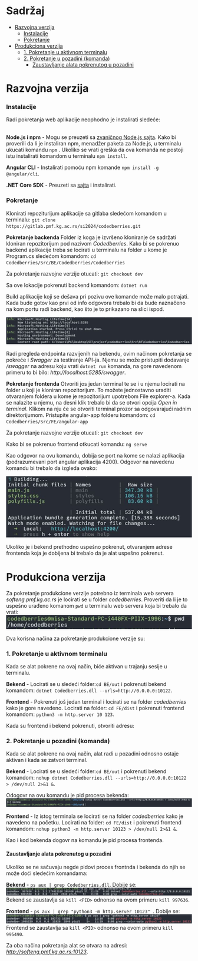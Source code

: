 <h1>Sadržaj</h1>


- [Razvojna verzija](#razvojna-verzija)
    - [Instalacije](#instalacije)
    - [Pokretanje](#pokretanje)
- [Produkciona verzija](#produkciona-verzija)
    - [1. Pokretanje u aktivnom terminalu](#1-pokretanje-u-aktivnom-terminalu)
    - [2. Pokretanje u pozadini (komanda)](#2-pokretanje-u-pozadini-komanda)
      - [Zaustavljanje alata pokrenutog u pozadini](#zaustavljanje-alata-pokrenutog-u-pozadini)



# Razvojna verzija

### Instalacije
Radi pokretanja web aplikacije neophodno je instalirati sledeće:<br> <br> 

**Node.js i npm** - Mogu se preuzeti sa [zvaničnog Node.js sajta](https://nodejs.org/en). Kako bi proverili da li je instaliran npm, menadžer paketa za Node.js, u terminalu ukucati komandu `npm` . Ukoliko se vrati greška da ova komanda ne postoji istu instalirati komandom u terminalu `npm install`. 

**Angular CLI** - Instalirati pomoću npm komande `npm install -g @angular/cli`.

**.NET Core SDK** - Preuzeti sa [sajta](https://dotnet.microsoft.com/en-us/download) i instalirati.


### Pokretanje

Klonirati repoziturijum aplikacije sa gitlaba sledećom komandom u terminalu: 
`git clone https://gitlab.pmf.kg.ac.rs/si2024/codedberries.git`


**Pokretanje backenda**
Folder iz koga je izvršeno kloniranje će sadržati kloniran repozitorijum pod nazivom *Codedberries*. Kako bi se pokrenuo backend aplikacije treba se locirati u terminalu na folder u kome je Program.cs sledećom komandom: 
`cd Codedberries/Src/BE/Codedberries/Codedberries`

Za pokretanje razvojne verzije otucati:
`git checkout dev`


Sa ove lokacije pokrenuti backend komandom:
`dotnet run`

Build aplikacije koji se dešava pri pozivu ove komande može malo potrajati. Kada bude gotov kao prvi od info odgovora trebalo bi
 da bude naznačeno na kom portu radi backend, kao što je to prikazano na slici ispod.

![slika terminala psole komande *dotnent run*](images/dotnetRun.JPG)

Radi pregleda endpointa razvijenih na bekendu, ovim načinom pokretanja se pokreće i *Swagger* za testiranje API-ja. Njemu se može pristupiti dodavanje */swagger* na adresu koju vrati `dotnet run` komanda, na gore navedenom primeru to bi bilo: *http://localhost:5285/swagger*.

**Pokretanje frontenda**
Otvoriti jos jedan terminal te se i u njemu locirati na folder u koji je kloniran repozitorijum. 
To možete jednostavno uraditi otvaranjem foldera u kome je repozitorijum upotrebom File explorer-a. Kada se nalazite u njemu, na desni klik trebalo bi da se otvori opcija  *Open in terminal*. Klikom na nju će se otvoriti terminal prozor sa odgovarajući radnim direktorijumom.
Pristupite angular-app folderu komandom:
`cd Codedberries/Src/FE/angular-app`

Za pokretanje razvojne verzije otucati:
`git checkout dev`

Kako bi se pokrenuo frontend otkucati komandu:
`ng serve`

Kao odgovor na ovu komandu, dobija se port na kome se nalazi aplikacija (podrazumevani port angular aplikacija 4200). Odgovor na navedenu komandu bi trebalo da izgleda ovako:
    
![slika terminala psole komande *dotnent run*](images/ngServe.JPG)

Ukoliko je i bekend prethodno uspešno pokrenut, otvaranjem adrese frontenda koja je dobijena bi trebalo da je alat uspešno pokrenut.

<!---------------------------------------------------------------------------------------------------------------------->

# Produkciona verzija

Za pokretanje produkcione verzije potrebno iz terminala web servera *softeng.pmf.kg.ac.rs* je locirati se u folder *codedberries*. Proveriti da li je to uspešno urađeno komanom `pwd` u terminalu web servera koja bi trebalo da vrati:
![pwd](images/pwd.JPG)

Dva korisna načina za pokretanje produkcione verzije su:

### 1. Pokretanje u aktivnom terminalu

Kada se alat pokrene na ovaj način, biće aktivan u trajanju sesije u terminalu.

**Bekend** - Locirati se u sledeći folder:`cd BE/out` i pokrenuti bekend komandom: `dotnet Codedberries.dll --urls=http://0.0.0.0:10122`.

**Frontend** - Pokrenuti još jedan terminal i locirati se na folder *codedberries* kako je gore navedeno. Locirati na folder: `cd FE/dist` i pokrenuti frontend komandom: `python3 -m http.server 10 123`.

Kada su frontend i bekend pokrenuti, otvoriti adresu: 
    
### 2. Pokretanje u pozadini (komanda)
Kada se alat pokrene na ovaj način, alat radi u pozadini odnosno ostaje aktivan i kada se zatvori terminal. 

**Bekend** - Locirati se u sledeći folder:`cd BE/out` i pokrenuti bekend komandom:
 `nohup dotnet Codedberries.dll --urls=http://0.0.0.0:10122  > /dev/null 2>&1 &`. 
 
 Odogovr na ovu komandu je pid procesa bekenda:
 ![pid pokrenutog bekenda](images/detachedBE.JPG)

**Frontend** - Iz istog terminala se locirati se na folder *codedberries* kako je navedeno na početku. Locirati na folder: `cd FE/dist` i pokrenuti frontend komandom: 
`nohup python3 -m http.server 10123 > /dev/null 2>&1 &`.

Kao i kod bekenda dogovr na komandu je pid procesa frontenda.

#### Zaustavljanje alata pokrenutog u pozadini
Ukoliko se ne sačuvaju negde pidovi proces frontnda i bekenda do njih se može doći sledećim komandama:

**Bekend** - `ps aux | grep Codedberries.dll`. Dobije se:
 ![pid pokrenutog bekenda](images/killBE.JPG)
 Bekend se zaustavlja  sa `kill <PID>` odnonso na ovom primeru `kill 997636`.

 **Frontend** - `ps aux | grep "python3 -m http.server 10123"
`. Dobije se:
 ![pid pokrenutog frontenda](images/killFe.JPG)
 Frontend se zaustavlja sa `kill <PID>` odnonso na ovom primeru `kill 995490`.

 Za oba načina pokretanja alat se otvara na adresi: *http://softeng.pmf.kg.ac.rs:10123*.
